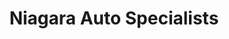 ---
title: "Niagara Auto Specialists"
url: /north-tonawanda/niagara-auto-specialists/
shop: car repair
---